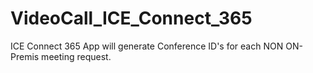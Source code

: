 # VideoCall_ICE_Connect_365
ICE Connect 365 App will generate Conference ID's for each NON ON-Premis meeting request.
